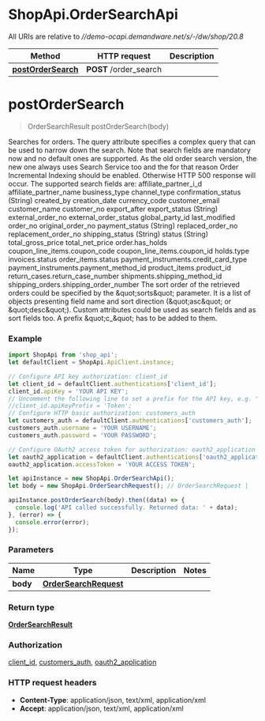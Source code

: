 # ShopApi.OrderSearchApi

All URIs are relative to *//demo-ocapi.demandware.net/s/-/dw/shop/20.8*

Method | HTTP request | Description
------------- | ------------- | -------------
[**postOrderSearch**](OrderSearchApi.md#postOrderSearch) | **POST** /order_search | 

<a name="postOrderSearch"></a>
# **postOrderSearch**
> OrderSearchResult postOrderSearch(body)



Searches for orders.    The query attribute specifies a complex query that can be used to narrow down the search.    Note that search fields are mandatory now and no default ones are supported.    As the old order search version, the new one always uses Search Service too and the for that reason Order  Incremental Indexing should be enabled. Otherwise HTTP 500 response will occur.    The supported search fields are:    affiliate_partner_i_d  affiliate_partner_name  business_type  channel_type  confirmation_status (String)  created_by  creation_date  currency_code  customer_email  customer_name  customer_no  export_after  export_status (String)  external_order_no  external_order_status  global_party_id  last_modified  order_no  original_order_no  payment_status (String)  replaced_order_no  replacement_order_no  shipping_status (String)  status (String)  total_gross_price  total_net_price  order.has_holds  coupon_line_items.coupon_code  coupon_line_items.coupon_id  holds.type  invoices.status  order_items.status  payment_instruments.credit_card_type  payment_instruments.payment_method_id  product_items.product_id  return_cases.return_case_number  shipments.shipping_method_id  shipping_orders.shipping_order_number    The sort order of the retrieved orders could be specified by the \&quot;sorts\&quot; parameter. It is a list of objects  presenting field name and sort direction (\&quot;asc\&quot; or \&quot;desc\&quot;).    Custom attributes could be used as search fields and as sort fields too. A prefix \&quot;c_\&quot; has to be added to them.

### Example
```javascript
import ShopApi from 'shop_api';
let defaultClient = ShopApi.ApiClient.instance;

// Configure API key authorization: client_id
let client_id = defaultClient.authentications['client_id'];
client_id.apiKey = 'YOUR API KEY';
// Uncomment the following line to set a prefix for the API key, e.g. "Token" (defaults to null)
//client_id.apiKeyPrefix = 'Token';
// Configure HTTP basic authorization: customers_auth
let customers_auth = defaultClient.authentications['customers_auth'];
customers_auth.username = 'YOUR USERNAME';
customers_auth.password = 'YOUR PASSWORD';

// Configure OAuth2 access token for authorization: oauth2_application
let oauth2_application = defaultClient.authentications['oauth2_application'];
oauth2_application.accessToken = 'YOUR ACCESS TOKEN';

let apiInstance = new ShopApi.OrderSearchApi();
let body = new ShopApi.OrderSearchRequest(); // OrderSearchRequest | 

apiInstance.postOrderSearch(body).then((data) => {
  console.log('API called successfully. Returned data: ' + data);
}, (error) => {
  console.error(error);
});

```

### Parameters

Name | Type | Description  | Notes
------------- | ------------- | ------------- | -------------
 **body** | [**OrderSearchRequest**](OrderSearchRequest.md)|  | 

### Return type

[**OrderSearchResult**](OrderSearchResult.md)

### Authorization

[client_id](../README.md#client_id), [customers_auth](../README.md#customers_auth), [oauth2_application](../README.md#oauth2_application)

### HTTP request headers

 - **Content-Type**: application/json, text/xml, application/xml
 - **Accept**: application/json, text/xml, application/xml

